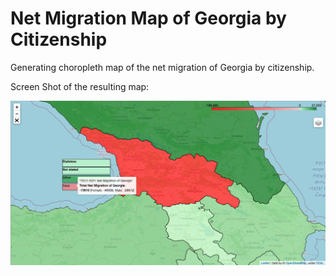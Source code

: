 # Net Migration Map of Georgia by Citizenship

Generating choropleth map of the net migration of Georgia by citizenship.


Screen Shot of the resulting map:

![Screen Shot of the Net Migration Map of Georgia](https://raw.githubusercontent.com/sentinel-1/net_migration_map_Georgia/master/screenshots/2022-06-28_(1200x628).png "Screen Shot of the resulting map")
